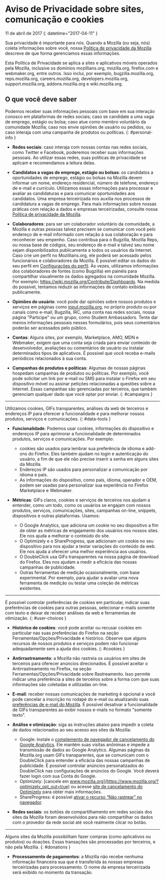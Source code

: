 # Aviso de Privacidade sobre sites, comunicação e cookies

11 de abril de 2017
{: datetime="2017-04-11" }

Sua privacidade é importante para nós. Quando a Mozilla (ou seja, nós) coleta informações sobre você, nossa [Política de privacidade da Mozilla](https://www.mozilla.org/privacy/) descreve de que forma gerenciamos essas informações.

Esta Política de Privacidade se aplica a sites e aplicativos móveis operados pela Mozilla, inclusive os domínios mozillians.org, mozilla.org, firefox.com e webmaker.org, entre outros. Isso inclui, por exemplo, bugzilla.mozilla.org, reps.mozilla.org, careers.mozilla.org, developers.mozilla.org, support.mozilla.org, addons.mozilla.org e wiki.mozilla.org.

## O que você deve saber

Podemos receber suas informações pessoais com base em sua interação conosco em plataformas de redes sociais; caso se candidate a uma vaga de emprego, estágio ou bolsa; caso atue como membro voluntário da comunidade Mozilla; caso nos envie opiniões de usuário ou pedidos, ou caso interaja com uma campanha de produtos ou políticas.
{: #personal-info }

* **Redes sociais**: caso interaja com nossas contas nas redes sociais, como Twitter e Facebook, poderemos receber suas informações pessoais. Ao utilizar essas redes, suas políticas de privacidade se aplicam e recomendamos a leitura delas.

* **Candidatos a vagas de emprego, estágio ou bolsas**: os candidatos a oportunidades de emprego, estágio ou bolsas na Mozilla devem informar um nome, endereço residencial, número de telefone, endereço de e-mail e currículo. Utilizamos essas informações para processar e avaliar as candidaturas e para comunicar oportunidades aos candidatos. Uma empresa terceirizada nos auxilia nos processos de candidatura a vagas de emprego. Para mais informações sobre nossas práticas com relação a dados e empresas terceirizadas, consulte nossa [Política de privacidade da Mozilla](https://www.mozilla.org/privacy/).

* **Colaboradores**: para ser um colaborador voluntário da comunidade, a Mozilla e outras pessoas talvez precisem se comunicar com você pelo endereço de e-mail informado com relação à sua colaboração e para reconhecer seu empenho. Caso contribua para o Bugzilla, Mozilla Reps, ou nossa base de códigos, seu endereço de e-mail e talvez seu nome sejam disponibilizados publicamente a todos os usuários da Internet. Caso crie um perfil no Mozillians.org, ele poderá ser acessado pelos funcionários e colaboradores da Mozilla. É possível editar os dados do seu perfil em [Configurações do perfil](https://mozillians.org/user/edit). Às vezes, utilizamos informações dos colaboradores de fontes (como Bugzilla) em painéis para compartilhar visualmente os dados agregados na comunidade Mozilla. Por exemplo: <https://wiki.mozilla.org/Contribute/Dashboards>. Na medida do possível, tentamos reduzir as informações de contato exibidas publicamente.

* **Opiniões do usuário**:  você pode dar opiniões sobre nossos produtos e serviços em páginas como [input.mozilla.org](https://input.mozilla.org/), no próprio produto ou por canais como e-mail, Bugzilla, IRC, uma conta nas redes sociais, nossa página "Participe" ou um grupo, como Student Ambassadors. Tente dar menos informações pessoais nesses formulários, pois seus comentários poderão ser acessados pelo público.

* **Contas**: Alguns sites, por exemplo, Marketplace, AMO, MDN e Webmaker, exigem que uma conta seja criada para enviar conteúdo de desenvolvedor, avaliações ou comentários de usuário ou instalar determinados tipos de aplicativos.  É possível que você receba e-mails periódicos relacionados à sua conta.

* **Campanhas de produtos e políticas**:  Algumas de nossas páginas hospedam campanhas de produtos ou políticas. Por exemplo, você pode solicitar um link por e-mail ou SMS para instalar o Firefox em seu dispositivo móvel ou assinar petições relacionadas a questões sobre a Internet. Essas campanhas são gerenciadas por terceiros, que também gerenciam qualquer dado que você optar por enviar.
{: #campaigns } 

---------------------------------------

Utilizamos cookies, GIFs transparentes, análises da web de terceiros e endereços IP para oferecer a funcionalidade e para melhorar nossos produtos, serviços e comunicações. 
{: #data-tools }

* **Funcionalidade**: Podemos usar cookies, informações do dispositivo e endereços IP para aprimorar a funcionalidade de determinados produtos, serviços e comunicações. Por exemplo:
    * cookies são usados para lembrar sua preferência de idioma e add-ons do Firefox. Eles também ajudam no login e autenticação do usuário, a fim de que ele não precise inserir a senha em alguns sites da Mozilla.  
    * Endereços IP são usados para personalizar a comunicação por idioma e país.  
    * As informações do dispositivo, como país, idioma, operador e OEM, podem ser usadas para personalizar sua experiência no Firefox Marketplace e Webmaker.

* **Métricas**: GIFs claros, cookies e serviços de terceiros nos ajudam a entender, como um todo, como os usuários se engajam com nossos produtos, serviços, comunicações, sites, campanhas on-line, snippets, dispositivos e outras plataformas. Usamos:
    * O Google Analytics, que adiciona um cookie no seu dispositivo a fim de obter as métricas de engajamento dos usuários nos nossos sites.      Ele nos ajuda a melhorar o conteúdo do site.  
    * O Optimizely e o ShareProgress, que adicionam um cookie no seu dispositivo para nos ajudar a testar variações do conteúdo da web.  Ele nos ajuda a oferecer uma melhor experiência aos usuários.
    * O DoubleClick usa GIFs transparentes na nossa página de download do Firefox. Eles nos ajudam a medir a eficácia das nossas campanhas de publicidade.
    * Outras ferramentas de medição ocasionalmente, com base experimental. Por exemplo, para ajudar a avaliar uma nova ferramenta de medição ou testar uma coleção de métricas existentes.

---------------------------------------

É possível controlar preferências de cookies em particular, indicar suas preferências de cookies para outras pessoas, selecionar e-mails somente com texto e deixar de receber análises da web e ferramentas de otimização. 
{: #user-choices }

* **Histórico de cookies**: você pode aceitar ou recusar cookies em particular nas suas preferências do Firefox na seção Ferramentas/Opções/Privacidade e histórico. Observe que alguns recursos de nossos produtos e serviços podem não funcionar adequadamente sem a ajuda dos cookies.
{: #cookies }

* **Antirrastreamento**: a Mozilla não rastreia os usuários em sites de terceiros para oferecer anúncios direcionados.  É possível aceitar o Antirrastreamento no Firefox, na seção Ferramentas/Opções/Privacidade sobre Rastreamento. Isso permite indicar uma preferência a sites de terceiros sobre a forma com que suas informações são coletadas e utilizadas on-line.  

* **E-mail**: receber nossas comunicações de marketing é opcional e você pode cancelar a inscrição no rodapé do e-mail ou atualizando suas [preferências de e-mail do Mozilla](https://www.mozilla.org/newsletter/recovery/). É possível desativar a funcionalidade de GIFs transparentes ao exibir nossos e-mails no formato "somente texto".  

* **Análise e otimização**: siga as instruções abaixo para impedir a coleta de dados relacionados ao seu acesso aos sites da Mozilla:
   *  Google: instale o [complemento de navegador de cancelamento do Google Analytics](https://tools.google.com/dlpage/gaoptout). Ele mantém suas visitas anônimas e impede a transmissão de dados ao Google Analytics. Algumas páginas da Mozilla.org usam GIFs transparentes, que se comunicam com o DoubleClick para entender a eficácia das nossas campanhas de publicidade. É possível controlar anúncios personalizados do DoubleClick nas configurações de anúncios do Google. Você deverá fazer login com sua Conta do Google.
   *  Optimizely: [cancele em www.mozilla.org](https://www.mozilla.org/?optimizely_opt_out=true) ou acesse [site de cancelamento do Optimizely](https://www.optimizely.com/opt_out) para obter mais informações. 
   *  ShareProgress: é possível [ativar o recurso “Não rastrear” no navegador](https://support.mozilla.org/kb/how-do-i-turn-do-not-track-feature).

* **Redes sociais**: os botões de compartilhamento em redes sociais dos sites da Mozilla foram desenvolvidos para não compartilhar os dados com o provedor da rede social até você realmente clicar no botão.

---------------------------------------

Alguns sites da Mozilla possibilitam fazer compras (como aplicativos ou produtos) ou doações. Essas transações são processadas por terceiros, e não pela Mozilla. 
{: #donations }

* **Processamento de pagamentos**:   a Mozilla não recebe nenhuma informação financeira sua que é transferida às nossas empresas terceirizadas para processamento. O nome da empresa terceirizada será exibido no momento da transação.
